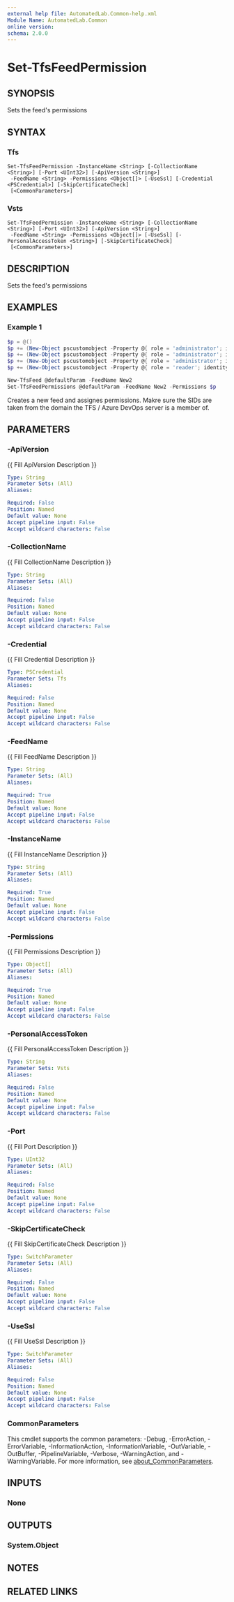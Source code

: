 ```yaml
---
external help file: AutomatedLab.Common-help.xml
Module Name: AutomatedLab.Common
online version:
schema: 2.0.0
---
```


# Set-TfsFeedPermission

## SYNOPSIS
Sets the feed's permissions

## SYNTAX

### Tfs
```
Set-TfsFeedPermission -InstanceName <String> [-CollectionName <String>] [-Port <UInt32>] [-ApiVersion <String>]
 -FeedName <String> -Permissions <Object[]> [-UseSsl] [-Credential <PSCredential>] [-SkipCertificateCheck]
 [<CommonParameters>]
```

### Vsts
```
Set-TfsFeedPermission -InstanceName <String> [-CollectionName <String>] [-Port <UInt32>] [-ApiVersion <String>]
 -FeedName <String> -Permissions <Object[]> [-UseSsl] [-PersonalAccessToken <String>] [-SkipCertificateCheck]
 [<CommonParameters>]
```

## DESCRIPTION
Sets the feed's permissions

## EXAMPLES

### Example 1
```powershell
$p = @()
$p += (New-Object pscustomobject -Property @{ role = 'administrator'; identityDescriptor = 'System.Security.Principal.WindowsIdentity;S-1-5-21-3840877469-1399940413-2468247932-1000' })
$p += (New-Object pscustomobject -Property @{ role = 'administrator'; identityDescriptor = 'Microsoft.TeamFoundation.Identity;S-1-9-1551374245-688677674-3599067981-2526903658-827877225-0-0-0-0-1' })
$p += (New-Object pscustomobject -Property @{ role = 'administrator'; identityDescriptor = 'Microsoft.TeamFoundation.Identity;S-1-9-1551374245-3941645230-359989830-2867240742-1249722431-0-0-0-0-1' })
$p += (New-Object pscustomobject -Property @{ role = 'reader'; identityDescriptor = 'System.Security.Principal.WindowsIdentity;S-1-5-21-3840877469-1399940413-2468247932-513' })

New-TfsFeed @defaultParam -FeedName New2
Set-TfsFeedPermissions @defaultParam -FeedName New2 -Permissions $p
```

Creates a new feed and assignes permissions. Makre sure the SIDs are taken from the domain the TFS / Azure DevOps server is a member of.

## PARAMETERS

### -ApiVersion
{{ Fill ApiVersion Description }}

```yaml
Type: String
Parameter Sets: (All)
Aliases:

Required: False
Position: Named
Default value: None
Accept pipeline input: False
Accept wildcard characters: False
```

### -CollectionName
{{ Fill CollectionName Description }}

```yaml
Type: String
Parameter Sets: (All)
Aliases:

Required: False
Position: Named
Default value: None
Accept pipeline input: False
Accept wildcard characters: False
```

### -Credential
{{ Fill Credential Description }}

```yaml
Type: PSCredential
Parameter Sets: Tfs
Aliases:

Required: False
Position: Named
Default value: None
Accept pipeline input: False
Accept wildcard characters: False
```

### -FeedName
{{ Fill FeedName Description }}

```yaml
Type: String
Parameter Sets: (All)
Aliases:

Required: True
Position: Named
Default value: None
Accept pipeline input: False
Accept wildcard characters: False
```

### -InstanceName
{{ Fill InstanceName Description }}

```yaml
Type: String
Parameter Sets: (All)
Aliases:

Required: True
Position: Named
Default value: None
Accept pipeline input: False
Accept wildcard characters: False
```

### -Permissions
{{ Fill Permissions Description }}

```yaml
Type: Object[]
Parameter Sets: (All)
Aliases:

Required: True
Position: Named
Default value: None
Accept pipeline input: False
Accept wildcard characters: False
```

### -PersonalAccessToken
{{ Fill PersonalAccessToken Description }}

```yaml
Type: String
Parameter Sets: Vsts
Aliases:

Required: False
Position: Named
Default value: None
Accept pipeline input: False
Accept wildcard characters: False
```

### -Port
{{ Fill Port Description }}

```yaml
Type: UInt32
Parameter Sets: (All)
Aliases:

Required: False
Position: Named
Default value: None
Accept pipeline input: False
Accept wildcard characters: False
```

### -SkipCertificateCheck
{{ Fill SkipCertificateCheck Description }}

```yaml
Type: SwitchParameter
Parameter Sets: (All)
Aliases:

Required: False
Position: Named
Default value: None
Accept pipeline input: False
Accept wildcard characters: False
```

### -UseSsl
{{ Fill UseSsl Description }}

```yaml
Type: SwitchParameter
Parameter Sets: (All)
Aliases:

Required: False
Position: Named
Default value: None
Accept pipeline input: False
Accept wildcard characters: False
```

### CommonParameters
This cmdlet supports the common parameters: -Debug, -ErrorAction, -ErrorVariable, -InformationAction, -InformationVariable, -OutVariable, -OutBuffer, -PipelineVariable, -Verbose, -WarningAction, and -WarningVariable. For more information, see [about_CommonParameters](http://go.microsoft.com/fwlink/?LinkID=113216).

## INPUTS

### None

## OUTPUTS

### System.Object
## NOTES

## RELATED LINKS

